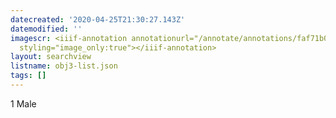 ```yaml
---
datecreated: '2020-04-25T21:30:27.143Z'
datemodified: ''
imagescr: <iiif-annotation annotationurl="/annotate/annotations/faf71b0c-873b-11ea-b04b-5254008afee6.json"
  styling="image_only:true"></iiif-annotation>
layout: searchview
listname: obj3-list.json
tags: []
---
```

1 Male
